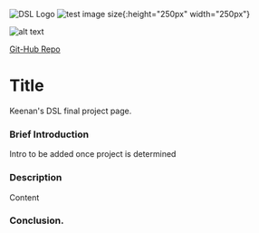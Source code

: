 ![DSL Logo][dsllogo]
![test image size](https://cdn.datafloq.com/cache/blog_pictures/878x531/what-is-the-future-of-data-warehousing.jpg){:height="250px" width="250px"}

![alt text][logo]

[Git-Hub Repo][gitlink]

# Title
Keenan's DSL final project page.

### Brief Introduction
Intro to be added once project is determined

### Description

Content

### Conclusion.
 
 
 









<!--- Please use reference style images so that it is easier to update pictures later --->

[dsllogo]: dsl_logo.png
[gitlink]: https://github.com/KeenanBrab/Keenan-Brab-DSL-Project
[logo]: https://cdn.datafloq.com/cache/blog_pictures/878x531/what-is-the-future-of-data-warehousing.jpg "Data Warehousing"
